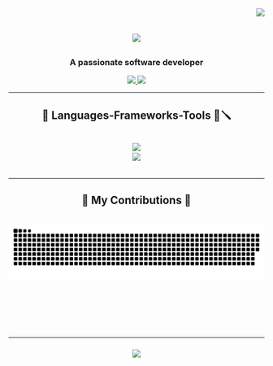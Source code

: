 <img align="right" src="https://visitor-badge.laobi.icu/badge?page_id=Abraao-Ramos.Abraao-Ramos" />

<h1 align="center">
  <a href="https://git.io/typing.svg">
    <img src="https://readme-typing-svg.herokuapp.com/?font=Righteous&size=35&center=true&vCenter=true&width=500&height=70&duration=5000&lines=Hi+There!+👋;+I'm+Abraão+Ramos!;" />
  </a>
</h1>

<h3 align="center">A passionate software developer</h3>

<div align="center">
  <a href="mailto:abraaoramosdrum@gmail.com">
    <img src="https://img.shields.io/badge/Gmail-333333?style=for-the-badge&logo=gmail&logoColor=red" target="_blank" /> 
  </a>
  <a href="https://www.linkedin.com/in/abraao-victor-ramos">
    <img src="https://img.shields.io/badge/LinkedIn-0077B5?style=for-the-badge&logo=linkedin&logoColor=white" target="_blank" /> 
  </a>
</div>

<hr/>

<h2 align="center">🧰 Languages-Frameworks-Tools 🔧🪛</h2>
<br/>
<div align="center">
  <a href="https://skillicons.dev">
    <img src="https://skillicons.dev/icons?i=github,python,javascript,java,C#" /><br>
    <img src="https://skillicons.dev/icons?i=bootstrap,mysql,flask,html,css,vscode,git" />
  </a>
</div>

<br/>
<hr/>


<div align="center">
  <h2>🐍 My Contributions 🐍</h2>
  <br/>
  <picture>
    <source media="(prefers-color-scheme: dark)" srcset="https://raw.githubusercontent.com/Abraao-Ramos/Abraao-Ramos/output/github-snake-dark.svg" />
    <source media="(prefers-color-scheme: light)" srcset="https://raw.githubusercontent.com/Abraao-Ramos/Abraao-Ramos/output/github-snake.svg" />
    <img alt="github-snake" src="https://raw.githubusercontent.com/Abraao-Ramos/Abraao-Ramos/output/github-snake.svg"
    
  </picture>

  <br/><br/><br/>
</div>

<br/>
<hr/>

<h3 align="center">
  <a href="https://git.io/typing.svg">
    <img src="https://readme-typing-svg.herokuapp.com/?font=Righteous&size=35&center=true&vCenter=true&width=500&height=70&duration=5000&lines=Thanks+for+visiting!+✌️;+Shoot+me+a+message+on+LinkedIn...;I'm+always+happy+to+connect+with+other+people!" />
  </a>
</h3>




